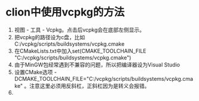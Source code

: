 # clion中使用vcpkg的方法

1. 视图 - 工具 - Vcpkg。点击后vcpkg会在底部左侧显示。
2. 把vcpkg的路径设为c盘，比如C:/vcpkg/scripts/buildsystems/vcpkg.cmake
3. 在CMakeLists.txt中加入set(CMAKE_TOOLCHAIN_FILE "C:/vcpkg/scripts/buildsystems/vcpkg.cmake") 
4. 由于MinGW包经常遇到不兼容的问题，所以把编译器设为Visual Studio 
5. 设置CMake选项 -DCMAKE_TOOLCHAIN_FILE="C:/vcpkg/scripts/buildsystems/vcpkg.cmake" 。注意这里必须用反斜杠，正斜杠因为是转义会报错。
6. 
